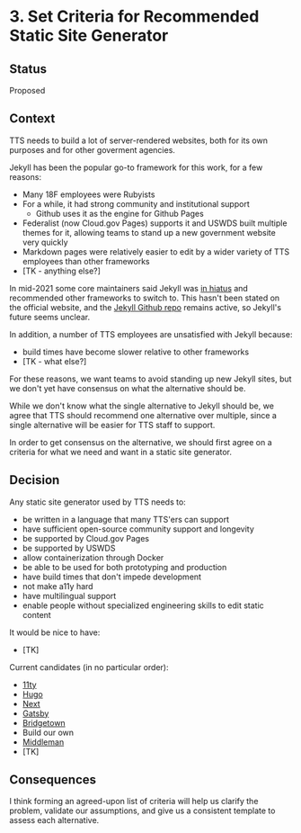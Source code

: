 # 3. Set Criteria for Recommended Static Site Generator

## Status
Proposed

## Context
TTS needs to build a lot of server-rendered websites, both for its own purposes and for other goverment agencies.

Jekyll has been the popular go-to framework for this work, for a few reasons:
- Many 18F employees were Rubyists
- For a while, it had strong community and institutional support
  - Github uses it as the engine for Github Pages
- Federalist (now Cloud.gov Pages) supports it and USWDS built multiple themes for it, allowing teams to stand up a new government website very quickly
- Markdown pages were relatively easier to edit by a wider variety of TTS employees than other frameworks
- [TK - anything else?]

In mid-2021 some core maintainers said Jekyll was [in hiatus](https://www.theregister.com/2021/09/14/future_of_jekyll_project_engine/) and recommended other frameworks to switch to. This hasn't been stated on the official website, and the [Jekyll Github repo](https://github.com/jekyll/jekyll) remains active, so Jekyll's future seems unclear.

In addition, a number of TTS employees are unsatisfied with Jekyll because:
- build times have become slower relative to other frameworks
- [TK - what else?]

For these reasons, we want teams to avoid standing up new Jekyll sites, but we don't yet have consensus on what the alternative should be.

While we don't know what the single alternative to Jekyll should be, we agree that TTS should recommend one alternative over multiple, since a single alternative will be easier for TTS staff to support.

In order to get consensus on the alternative, we should first agree on a criteria for what we need and want in a static site generator.

## Decision

Any static site generator used by TTS needs to:
- be written in a language that many TTS'ers can support
- have sufficient open-source community support and longevity
- be supported by Cloud.gov Pages
- be supported by USWDS
- allow containerization through Docker
- be able to be used for both prototyping and production
- have build times that don't impede development
- not make a11y hard
- have multilingual support
- enable people without specialized engineering skills to edit static content

It would be nice to have:
- [TK]

Current candidates (in no particular order):
- [11ty](https://www.11ty.dev/)
- [Hugo](https://gohugo.io/)
- [Next](https://nextjs.org/)
- [Gatsby](https://www.gatsbyjs.com/)
- [Bridgetown](https://www.bridgetownrb.com/)
- Build our own
- [Middleman](https://middlemanapp.com/)
- [TK]


## Consequences
I think forming an agreed-upon list of criteria will help us clarify the problem, validate our assumptions, and give us a consistent template to assess each alternative.


